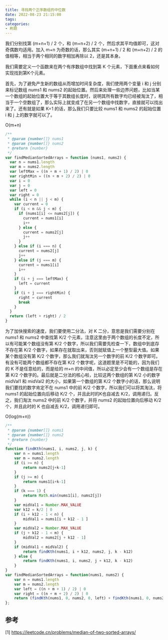 ```yaml
---
title: 寻找两个正序数组的中位数
date: 2022-08-23 21:15:00
tags:
categories:
- 刷题
---
```


我们分别找第 (m+n+1) / 2 个，和 (m+n+2) / 2 个，然后求其平均值即可，这对奇偶数均适用。加入 m+n 为奇数的话，那么其实 (m+n+1) / 2 和 (m+n+2) / 2 的值相等，相当于两个相同的数字相加再除以 2，还是其本身。

我们需要定义一个函数来在两个有序数组中找到第 K 个元素，下面重点来看如何实现找到第K个元素。

首先，为了避免产生新的数组从而增加时间复杂度，我们使用两个变量 i 和 j 分别来标记数组 nums1 和 nums2 的起始位置。然后来处理一些边界问题，比如当某一个数组的起始位置大于等于其数组长度时，说明其所有数字均已经被淘汰了，相当于一个空数组了，那么实际上就变成了在另一个数组中找数字，直接就可以找出来了。还有就是如果 K=1 的话，那么我们只要比较 nums1 和 nums2 的起始位置 i 和 j 上的数字就可以了。

O(m+n)
```javascript
/**
 * @param {number[]} nums1
 * @param {number[]} nums2
 * @return {number}
 */
var findMedianSortedArrays = function (nums1, nums2) {
  var n = nums1.length
  var m = nums2.length
  var leftMax = ((n + m + 1) / 2) | 0
  var rightMin = ((n + m + 2) / 2) | 0
  var i = 0
  var j = 0
  var left = 0
  var right = 0
  while (i < n || j < m) {
    var current = 0
    if (i < n && j < m) {
      if (nums1[i] <= nums2[j]) {
        current = nums1[i]
        i++
      } else {
        current = nums2[j]
        j++
      }
    } else if (i === n) {
      current = nums2[j]
      j++
    } else if (j === m) {
      current = nums1[i]
      i++
    }
    if (i + j === leftMax) {
      left = current
    }
    if (i + j === rightMin) {
      right = current
      break
    }
  }
  return (left + right) / 2
}
```

为了加快搜索的速度，我们要使用二分法，对 K 二分，意思是我们需要分别在 nums1 和 nums2 中查找第 K/2 个元素，注意这里由于两个数组的长度不定，所以有可能某个数组没有第 K/2 个数字，所以我们需要先检查一下，数组中到底存不存在第 K/2 个数字，如果存在就取出来，否则就赋值上一个整型最大值。如果某个数组没有第 K/2 个数字，那么我们就淘汰另一个数字的前 K/2 个数字即可。有没有可能两个数组都不存在第 K/2 个数字呢，这道题里是不可能的，因为我们的 K 不是任意给的，而是给的 m+n 的中间值，所以必定至少会有一个数组是存在第 K/2 个数字的。最后就是二分法的核心啦，比较这两个数组的第 K/2 小的数字 midVal1 和 midVal2 的大小，如果第一个数组的第 K/2 个数字小的话，那么说明我们要找的数字肯定不在 nums1 中的前 K/2 个数字，所以我们可以将其淘汰，将 nums1 的起始位置向后移动 K/2 个，并且此时的K也自减去 K/2，调用递归。反之，我们淘汰 nums2 中的前 K/2 个数字，并将 nums2 的起始位置向后移动 K/2 个，并且此时的 K 也自减去 K/2，调用递归即可。

O(log(m+n))
```javascript
/**
 * @param {number[]} nums1
 * @param {number[]} nums2
 * @return {number}
 */
function findKth(nums1, i, nums2, j, k) {
    var n = nums1.length
    var m = nums2.length
    if (i >= n) {
        return nums2[j+k-1]
    }
    if (j >= m) {
        return nums1[i+k-1]
    }
    if (k === 1) {
        return Math.min(nums1[i], nums2[j])
    }
    var midVal1 = Number.MAX_VALUE
    var k12 = k/2 | 0
    if (i + k12 - 1 < n) {
        midVal1 = nums1[i + k12 - 1 ]
    }
    var midVal2 = Number.MAX_VALUE
    if (j + k12 - 1 < m) {
        midVal2 = nums2[j + k12 - 1]
    }
    if (midVal1 < midVal2) {
        return findKth(nums1, i + k12, nums2, j, k - k12)
    } else {
        return findKth(nums1, i, nums2, j + k12, k - k12)
    }
}
var findMedianSortedArrays = function(nums1, nums2) {
    var n = nums1.length
    var m = nums2.length
    var left = ((n + m + 1) / 2) | 0
    var right = ((n + m + 2) / 2) | 0
    return (findKth(nums1, 0, nums2, 0, left) + findKth(nums1, 0, nums2, 0, right)) / 2
};
```

## 参考
[1] https://leetcode.cn/problems/median-of-two-sorted-arrays/